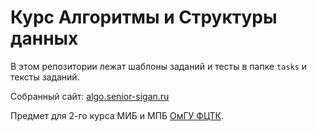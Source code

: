 # Курс Алгоритмы и Структуры данных

В этом репозитории лежат шаблоны заданий и тесты в папке `tasks` и тексты заданий.

Собранный сайт: [algo.senior-sigan.ru](https://algo.senior-sigan.ru)

Предмет для 2-го курса МИБ и МПБ [ОмГУ ФЦТК](https://vk.com/fctk_omsu).
